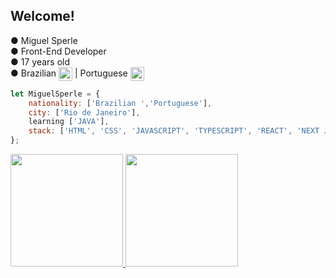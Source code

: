 ## Welcome!

●  Miguel Sperle <br>
●  Front-End Developer <br>
●  17 years old <br>
●  Brazilian <img height="22em" align="center" src="https://em-content.zobj.net/thumbs/120/apple/354/flag-brazil_1f1e7-1f1f7.png"/> | Portuguese <img height="22em" align="center" src="https://em-content.zobj.net/thumbs/120/google/350/flag-portugal_1f1f5-1f1f9.png"/> <br> 

```javascript
let MiguelSperle = {
    nationality: ['Brazilian ','Portuguese'],
    city: ['Rio de Janeiro'],
    learning ['JAVA'],
    stack: ['HTML', 'CSS', 'JAVASCRIPT', 'TYPESCRIPT', 'REACT', 'NEXT JS', 'REACT NATIVE', 'FASTIFY'],
};
```

<div>
<a href="https://github.com/seu-usuário-aqui">
<img height="180em" src="https://github-readme-stats.vercel.app/api?username=MiguelSperle&show_icons=true&theme=dark&include_all_commits=true&count_private=true"/>
<img height="180em" src="https://github-readme-stats.vercel.app/api/top-langs/?username=MiguelSperle&layout=compact&langs_count=7&theme=dark"/>
</div>
